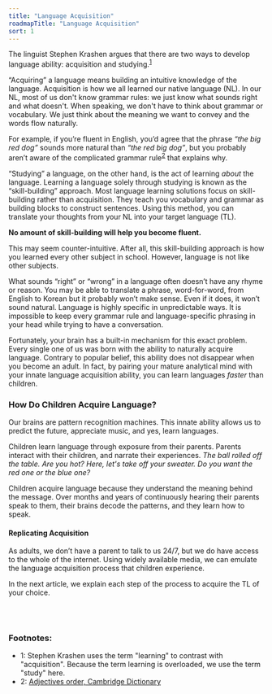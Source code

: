 ```yaml
---
title: "Language Acquisition"
roadmapTitle: "Language Acquisition"
sort: 1
---
```


The linguist Stephen Krashen argues that there are two ways to develop language ability: acquisition and studying.<sup>[1](#footnote-1)</sup>

“Acquiring” a language means building an intuitive knowledge of the language.
Acquisition is how we all learned our native language (NL).
In our NL, most of us don't know grammar rules: we just know what sounds right and what doesn't.
When speaking, we don't have to think about grammar or vocabulary.
We just think about the meaning we want to convey and the words flow naturally.

For example, if you’re fluent in English, you’d agree that the phrase _“the big red dog”_ sounds more natural than _“the red big dog”_, but you probably aren’t aware of the complicated grammar rule<sup>[2](#footnote-2)</sup> that explains why.

“Studying” a language, on the other hand, is the act of learning _about_ the language.
Learning a language solely through studying is known as the “skill-building” approach.
Most language learning solutions focus on skill-building rather than acquisition.
They teach you vocabulary and grammar as building blocks to construct sentences.
Using this method, you can translate your thoughts from your NL into your target language (TL).

**No amount of skill-building will help you become fluent.**

This may seem counter-intuitive.
After all, this skill-building approach is how you learned every other subject in school.
However, language is not like other subjects.

What sounds “right” or “wrong” in a language often doesn’t have any rhyme or reason.
You may be able to translate a phrase, word-for-word, from English to Korean but it probably won’t make sense.
Even if it does, it won’t sound natural.
Language is highly specific in unpredictable ways.
It is impossible to keep every grammar rule and language-specific phrasing in your head while trying to have a conversation.

Fortunately, your brain has a built-in mechanism for this exact problem.
Every single one of us was born with the ability to naturally acquire language.
Contrary to popular belief, this ability does not disappear when you become an adult.
In fact, by pairing your mature analytical mind with your innate language acquisition ability, you can learn languages _faster_ than children.

### How Do Children Acquire Language?

Our brains are pattern recognition machines.
This innate ability allows us to predict the future, appreciate music, and yes, learn languages.

Children learn language through exposure from their parents.
Parents interact with their children, and narrate their experiences.
_The ball rolled off the table._
_Are you hot? Here, let's take off your sweater._
_Do you want the red one or the blue one?_

Children acquire language because they understand the meaning behind the message.
Over months and years of continuously hearing their parents speak to them, their brains decode the patterns, and they learn how to speak.

#### Replicating Acquisition

As adults, we don’t have a parent to talk to us 24/7, but we do have access to the whole of the internet.
Using widely available media, we can emulate the language acquisition process that children experience.

In the next article, we explain each step of the process to acquire the TL of your choice.

<br><br>
### Footnotes:
* <a name="footnote-1">1</a>: Stephen Krashen uses the term "learning" to contrast with "acquisition".
Because the term learning is overloaded, we use the term "study" here.
* <a name="footnote-2">2</a>: [Adjectives order, Cambridge Dictionary](https://dictionary.cambridge.org/ja/grammar/british-grammar/adjectives-order)
